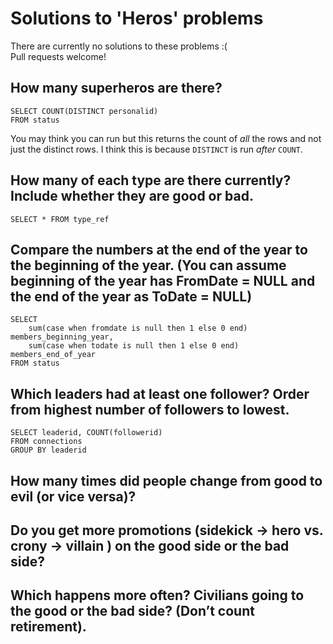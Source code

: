 # Solutions to 'Heros' problems

There are currently no solutions to these problems :(  
Pull requests welcome!

## How many superheros are there?

```
SELECT COUNT(DISTINCT personalid)
FROM status
```

You may think you can run but this returns the count of *all* the rows and not just the distinct rows. I think this is because `DISTINCT` is run *after* `COUNT`.

## How many of each type are there currently? Include whether they are good or bad.

```
SELECT * FROM type_ref
```

## Compare the numbers at the end of the year to the beginning of the year. (You can assume beginning of the year has FromDate = NULL and the end of the year as ToDate = NULL)

```
SELECT 
    sum(case when fromdate is null then 1 else 0 end) members_beginning_year,
    sum(case when todate is null then 1 else 0 end) members_end_of_year
FROM status
```

## Which leaders had at least one follower? Order from highest number of followers to lowest.

```
SELECT leaderid, COUNT(followerid) 
FROM connections
GROUP BY leaderid
```

## How many times did people change from good to evil (or vice versa)?

## Do you get more promotions (sidekick -> hero vs. crony -> villain ) on the good side or the bad side?

## Which happens more often? Civilians going to the good or the bad side? (Don’t count retirement).
